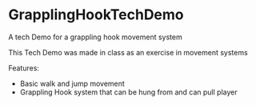 # GrapplingHookTechDemo
 A tech Demo for a grappling hook movement system


This Tech Demo was made in class as an exercise in movement systems

Features:
- Basic walk and jump movement
- Grappling Hook system that can be hung from and can pull player
